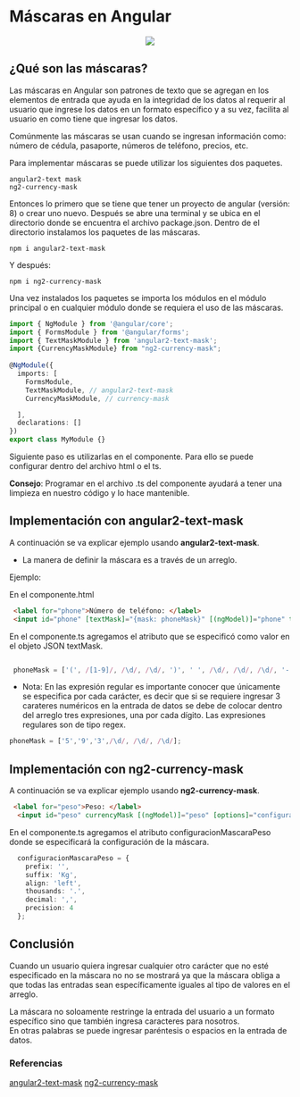 # Máscaras en  Angular 


<p align="center" >
  <img src="https://angular.io/assets/images/logos/angular/logo-nav@2x.png" >
</p>



## ¿Qué son las máscaras?

Las máscaras en Angular son patrones de texto que se agregan en los elementos de entrada  que ayuda en la integridad de los datos al requerir
al usuario que ingrese los datos en un formato específico y a su vez, facilita  al usuario 
en como tiene que ingresar los datos.

Comúnmente las máscaras se usan cuando se ingresan información como: número de cédula, pasaporte,
números de teléfono, precios, etc.

Para implementar máscaras se puede utilizar los siguientes dos paquetes.
```text
angular2-text mask
ng2-currency-mask
```

Entonces lo primero que se tiene que tener un proyecto de angular (versión: 8) o crear uno nuevo.
Después se abre una terminal y se ubica  en el directorio donde se encuentra el archivo package.json.
Dentro de el directorio instalamos los paquetes de las máscaras.


```text
npm i angular2-text-mask
```
Y después:
```text
npm i ng2-currency-mask
```

Una vez instalados los paquetes se importa los módulos en el módulo principal o en cualquier módulo donde se requiera el uso de las máscaras.

```typescript
import { NgModule } from '@angular/core';
import { FormsModule } from '@angular/forms';
import { TextMaskModule } from 'angular2-text-mask';
import {CurrencyMaskModule} from "ng2-currency-mask";
 
@NgModule({
  imports: [
    FormsModule,
    TextMaskModule, // angular2-text-mask
    CurrencyMaskModule, // currency-mask

  ],
  declarations: []
})
export class MyModule {}
```



Siguiente paso es utilizarlas en el componente. Para ello se puede configurar dentro del archivo html o el ts.

**Consejo**: Programar en el archivo .ts del componente ayudará a tener una limpieza en nuestro código y lo hace mantenible.
 
 ## Implementación con angular2-text-mask
 A continuación se va explicar ejemplo usando **angular2-text-mask**.
 
 * La manera de definir la máscara es a través de un arreglo.
  
 Ejemplo:
 
 En el componente.html
 
 ```html
  <label for="phone">Número de teléfono: </label>
  <input id="phone" [textMask]="{mask: phoneMask}" [(ngModel)]="phone" type="text"/>
```

En el componente.ts agregamos el atributo que se especificó como valor en el objeto JSON textMask.

```typescript

 phoneMask = ['(', /[1-9]/, /\d/, /\d/, ')', ' ', /\d/, /\d/, /\d/, '-', /\d/, /\d/, /\d/, /\d/];
```

* Nota: En las expresión regular es importante conocer que únicamente se especifica por cada carácter,
 es decir que si se requiere ingresar 3 carateres numéricos en la entrada de datos se debe de colocar dentro del arreglo tres expresiones,
  una por cada dígito. Las expresiones regulares son de tipo regex.
  
 ```typescript
phoneMask = ['5','9','3',/\d/, /\d/, /\d/];

```


 ## Implementación con ng2-currency-mask

A continuación se va explicar ejemplo usando **ng2-currency-mask**.

```html
 <label for="peso">Peso: </label>
  <input id="peso" currencyMask [(ngModel)]="peso" [options]="configuracionMascaraPeso">
```
En el componente.ts agregamos el atributo configuracionMascaraPeso donde se especificará la configuración de la máscara.

```typescript
  configuracionMascaraPeso = {
    prefix: '',
    suffix: 'Kg',
    align: 'left',
    thousands: '.',
    decimal: ',',
    precision: 4
  };

```

## Conclusión

Cuando un usuario  quiera ingresar cualquier otro carácter que no esté especificado en la máscara 
no no se mostrará ya que la máscara obliga a que todas las entradas sean específicamente 
iguales al tipo de valores en el arreglo.


La máscara no soloamente restringe la entrada del usuario a un formato específico sino que también ingresa caracteres para nosotros.  
En otras palabras  se puede  ingresar paréntesis o espacios en la entrada de datos.


### Referencias

[angular2-text-mask](https://www.npmjs.com/package/angular2-text-mask)
[ng2-currency-mask](https://www.npmjs.com/package/ng2-currency-mask)


 
